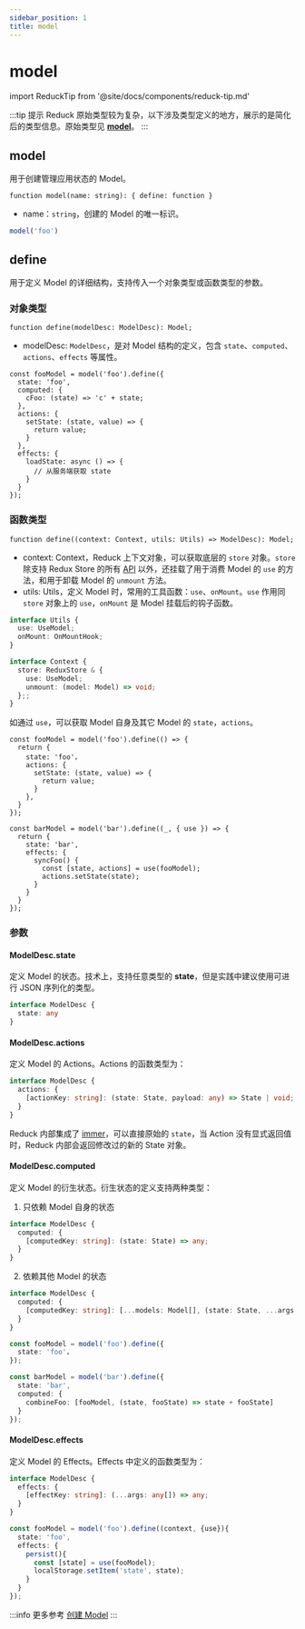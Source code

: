 ```yaml
---
sidebar_position: 1
title: model
---
```


# model

import ReduckTip from '@site/docs/components/reduck-tip.md'

<ReduckTip />

:::tip 提示
Reduck 原始类型较为复杂，以下涉及类型定义的地方，展示的是简化后的类型信息。原始类型见 [**model**](https://github.com/modern-js-dev/reduck/blob/main/packages/store/src/model/model.ts)。
:::

## model

用于创建管理应用状态的 Model。

`function model(name: string): { define: function }`

- name：`string`，创建的 Model 的唯一标识。

```ts title="示例"
model('foo')
```

## define

用于定义 Model 的详细结构，支持传入一个对象类型或函数类型的参数。

### 对象类型

`function define(modelDesc: ModelDesc): Model;`

- modelDesc: `ModelDesc`，是对 Model 结构的定义，包含 `state`、`computed`、`actions`、`effects` 等属性。

```tsx title="示例"
const fooModel = model('foo').define({
  state: 'foo',
  computed: {
    cFoo: (state) => 'c' + state;
  },
  actions: {
    setState: (state, value) => {
      return value;
    }
  },
  effects: {
    loadState: async () => {
      // 从服务端获取 state
    }
  }
});
```

### 函数类型

`function define((context: Context, utils: Utils) => ModelDesc): Model;`

- context: Context，Reduck 上下文对象，可以获取底层的 `store` 对象。`store` 除支持 Redux Store 的所有 [API](https://redux.js.org/api/store) 以外，还挂载了用于消费 Model 的 `use` 的方法，和用于卸载 Model 的 `unmount` 方法。
- utils: Utils，定义 Model 时，常用的工具函数：`use`、`onMount`。`use` 作用同 `store` 对象上的 `use`，`onMount` 是 Model 挂载后的钩子函数。

<!-- TODO: @anchao 调整类型 -->
```ts
interface Utils {
  use: UseModel;
  onMount: OnMountHook;
}

interface Context {
  store: ReduxStore & {
    use: UseModel;
    unmount: (model: Model) => void;
  };;
}
```

如通过 `use`，可以获取 Model 自身及其它 Model 的 `state`，`actions`。

```tsx title="示例"
const fooModel = model('foo').define(() => {
  return {
    state: 'foo'，
    actions: {
      setState: (state, value) => {
        return value;
      }
    },
  }
});

const barModel = model('bar').define((_, { use }) => {
  return {
    state: 'bar',
    effects: {
      syncFoo() {
        const [state, actions] = use(fooModel);
        actions.setState(state);
      }
    }
  }
});
```

### 参数

#### ModelDesc.state

定义 Model 的状态。技术上，支持任意类型的 **state**，但是实践中建议使用可进行 JSON 序列化的类型。

```ts
interface ModelDesc {
  state: any
}
```

#### ModelDesc.actions

定义 Model 的 Actions。Actions 的函数类型为：

```ts
interface ModelDesc {
  actions: {
    [actionKey: string]: (state: State, payload: any) => State | void;
  }
}
```

Reduck 内部集成了 [immer](https://github.com/immerjs/immer)，可以直接原始的 `state`，当 Action 没有显式返回值时，Reduck 内部会返回修改过的新的 State 对象。


#### ModelDesc.computed

定义 Model 的衍生状态。衍生状态的定义支持两种类型：

1. 只依赖 Model 自身的状态

```ts
interface ModelDesc {
  computed: {
    [computedKey: string]: (state: State) => any;
  }
}
```


2. 依赖其他 Model 的状态

```ts
interface ModelDesc {
  computed: {
    [computedKey: string]: [...models: Model[], (state: State, ...args: ModelState[]) => any];
  }
}
```

```ts title="示例"
const fooModel = model('foo').define({
  state: 'foo'，
});

const barModel = model('bar').define({
  state: 'bar',
  computed: {
    combineFoo: [fooModel, (state, fooState) => state + fooState]
  }
});
```

#### ModelDesc.effects

定义 Model 的 Effects。Effects 中定义的函数类型为：

```ts
interface ModelDesc {
  effects: {
    [effectKey: string]: (...args: any[]) => any;
  }
}
```

```ts title="示例"
const fooModel = model('foo').define((context, {use}){
  state: 'foo',
  effects: {
    persist(){
      const [state] = use(fooModel);
      localStorage.setItem('state', state);
    }
  }
});
```


:::info 更多参考
[创建 Model](/docs/guides/features/model/define-model)
:::
